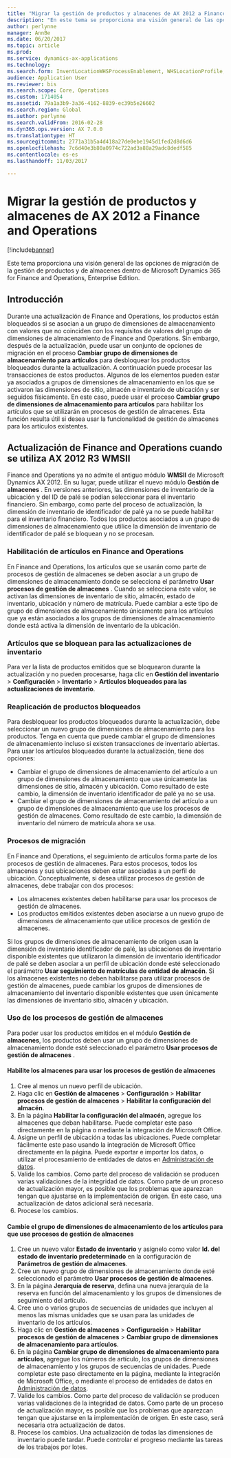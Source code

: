 ```yaml
---
title: "Migrar la gestión de productos y almacenes de AX 2012 a Finance and Operations"
description: "En este tema se proporciona una visión general de las opciones de la migración de la gestión de productos y almacenes."
author: perlynne
manager: AnnBe
ms.date: 06/20/2017
ms.topic: article
ms.prod: 
ms.service: dynamics-ax-applications
ms.technology: 
ms.search.form: InventLocationWHSProcessEnablement, WHSLocationProfile, InventTableStorageDimensionGroupChange, InventUpdateBlockedItem, WHSParameters, WHSReservationHierarchy, WHSUOMSeqGroupTable
audience: Application User
ms.reviewer: bis
ms.search.scope: Core, Operations
ms.custom: 1714054
ms.assetid: 79a1a3b9-3a36-4162-8839-ec39b5e26602
ms.search.region: Global
ms.author: perlynne
ms.search.validFrom: 2016-02-28
ms.dyn365.ops.version: AX 7.0.0
ms.translationtype: HT
ms.sourcegitcommit: 2771a31b5a4d418a27de0ebe1945d1fed2d8d6d6
ms.openlocfilehash: 7c6d40e3b80a0974c722ad3a88a29adc8dedf585
ms.contentlocale: es-es
ms.lasthandoff: 11/03/2017

---
```


# <a name="migrate-products-and-warehouse-management-from-ax-2012-to-finance-and-operations"></a>Migrar la gestión de productos y almacenes de AX 2012 a Finance and Operations

[!include[banner](../includes/banner.md)]

Este tema proporciona una visión general de las opciones de migración de la gestión de productos y de almacenes dentro de Microsoft Dynamics 365 for Finance and Operations, Enterprise Edition.

<a name="introduction"></a>Introducción
------------

Durante una actualización de Finance and Operations, los productos están bloqueados si se asocian a un grupo de dimensiones de almacenamiento con valores que no coinciden con los requisitos de valores del grupo de dimensiones de almacenamiento de Finance and Operations. Sin embargo, después de la actualización, puede usar un conjunto de opciones de migración en el proceso **Cambiar grupo de dimensiones de almacenamiento para artículos** para desbloquear los productos bloqueados durante la actualización. A continuación puede procesar las transacciones de estos productos. Algunos de los elementos pueden estar ya asociados a grupos de dimensiones de almacenamiento en los que se activaron las dimensiones de sitio, almacén e inventario de ubicación y ser seguidos físicamente. En este caso, puede usar el proceso **Cambiar grupo de dimensiones de almacenamiento para artículos** para habilitar los artículos que se utilizarán en procesos de gestión de almacenes. Esta función resulta útil si desea usar la funcionalidad de gestión de almacenes para los artículos existentes.

## <a name="upgrading-to-finance-and-operations-when-ax-2012-r3-wmsii-is-used"></a>Actualización de Finance and Operations cuando se utiliza AX 2012 R3 WMSII
Finance and Operations ya no admite el antiguo módulo **WMSII** de Microsoft Dynamics AX 2012. En su lugar, puede utilizar el nuevo módulo **Gestión de almacenes** . En versiones anteriores, las dimensiones de inventario de la ubicación y del ID de palé se podían seleccionar para el inventario financiero. Sin embargo, como parte del proceso de actualización, la dimensión de inventario de identificador de palé ya no se puede habilitar para el inventario financiero. Todos los productos asociados a un grupo de dimensiones de almacenamiento que utilice la dimensión de inventario de identificador de palé se bloquean y no se procesan.

### <a name="enabling-items-in-finance-and-operations"></a>Habilitación de artículos en Finance and Operations

En Finance and Operations, los artículos que se usarán como parte de procesos de gestión de almacenes se deben asociar a un grupo de dimensiones de almacenamiento donde se selecciona el parámetro **Usar procesos de gestión de almacenes** . Cuando se selecciona este valor, se activan las dimensiones de inventario de sitio, almacén, estado de inventario, ubicación y número de matrícula. Puede cambiar a este tipo de grupo de dimensiones de almacenamiento únicamente para los artículos que ya están asociados a los grupos de dimensiones de almacenamiento donde está activa la dimensión de inventario de la ubicación.

### <a name="items-that-are-blocked-for-inventory-updates"></a>Artículos que se bloquean para las actualizaciones de inventario

Para ver la lista de productos emitidos que se bloquearon durante la actualización y no pueden procesarse, haga clic en **Gestión del inventario** &gt; **Configuración** &gt; **Inventario** &gt; **Artículos bloqueados para las actualizaciones de inventario**.

### <a name="reapplying-blocked-products"></a>Reaplicación de productos bloqueados

Para desbloquear los productos bloqueados durante la actualización, debe seleccionar un nuevo grupo de dimensiones de almacenamiento para los productos. Tenga en cuenta que puede cambiar el grupo de dimensiones de almacenamiento incluso si existen transacciones de inventario abiertas. Para usar los artículos bloqueados durante la actualización, tiene dos opciones:

-   Cambiar el grupo de dimensiones de almacenamiento del artículo a un grupo de dimensiones de almacenamiento que use únicamente las dimensiones de sitio, almacén y ubicación. Como resultado de este cambio, la dimensión de inventario identificador de palé ya no se usa.
-   Cambiar el grupo de dimensiones de almacenamiento del artículo a un grupo de dimensiones de almacenamiento que use los procesos de gestión de almacenes. Como resultado de este cambio, la dimensión de inventario del número de matrícula ahora se usa.

### <a name="migration-processes"></a>Procesos de migración

En Finance and Operations, el seguimiento de artículos forma parte de los procesos de gestión de almacenes. Para estos procesos, todos los almacenes y sus ubicaciones deben estar asociadas a un perfil de ubicación. Conceptualmente, si desea utilizar procesos de gestión de almacenes, debe trabajar con dos procesos:

-   Los almacenes existentes deben habilitarse para usar los procesos de gestión de almacenes.
-   Los productos emitidos existentes deben asociarse a un nuevo grupo de dimensiones de almacenamiento que utilice procesos de gestión de almacenes.

Si los grupos de dimensiones de almacenamiento de origen usan la dimensión de inventario identificador de palé, las ubicaciones de inventario disponible existentes que utilizaron la dimensión de inventario identificador de palé se deben asociar a un perfil de ubicación donde esté seleccionado el parámetro **Usar seguimiento de matrículas de entidad de almacén**. Si los almacenes existentes no deben habilitarse para utilizar procesos de gestión de almacenes, puede cambiar los grupos de dimensiones de almacenamiento del inventario disponible existentes que usen únicamente las dimensiones de inventario sitio, almacén y ubicación.

### <a name="using-the-warehouse-management-processes"></a>Uso de los procesos de gestión de almacenes

Para poder usar los productos emitidos en el módulo **Gestión de almacenes**, los productos deben usar un grupo de dimensiones de almacenamiento donde esté seleccionado el parámetro **Usar procesos de gestión de almacenes** .

#### <a name="enable-warehouses-to-use-warehouse-management-processes"></a>Habilite los almacenes para usar los procesos de gestión de almacenes

1.  Cree al menos un nuevo perfil de ubicación.
2.  Haga clic en **Gestión de almacenes** &gt; **Configuración** &gt; **Habilitar procesos de gestión de almacenes** &gt; **Habilitar la configuración del almacén**.
3.  En la página **Habilitar la configuración del almacén**, agregue los almacenes que deban habilitarse. Puede completar este paso directamente en la página o mediante la integración de Microsoft Office.
4.  Asigne un perfil de ubicación a todas las ubicaciones. Puede completar fácilmente este paso usando la integración de Microsoft Office directamente en la página. Puede exportar e importar los datos, o utilizar el procesamiento de entidades de datos en [Administración de datos](../../dev-itpro/data-entities/data-entities.md).
5.  Valide los cambios. Como parte del proceso de validación se producen varias validaciones de la integridad de datos. Como parte de un proceso de actualización mayor, es posible que los problemas que aparezcan tengan que ajustarse en la implementación de origen. En este caso, una actualización de datos adicional será necesaria.
6.  Procese los cambios.

#### <a name="change-the-storage-dimension-group-for-items-so-that-it-uses-warehouse-management-processes"></a>Cambie el grupo de dimensiones de almacenamiento de los artículos para que use procesos de gestión de almacenes

1.  Cree un nuevo valor **Estado de inventario** y asígnelo como valor **Id. del estado de inventario predeterminado** en la configuración de **Parámetros de gestión de almacenes**.
2.  Cree un nuevo grupo de dimensiones de almacenamiento donde esté seleccionado el parámetro **Usar procesos de gestión de almacenes**.
3.  En la página **Jerarquía de reserva**, defina una nueva jerarquía de la reserva en función del almacenamiento y los grupos de dimensiones de seguimiento del artículo.
4.  Cree uno o varios grupos de secuencias de unidades que incluyen al menos las mismas unidades que se usan para las unidades de inventario de los artículos.
5.  Haga clic en **Gestión de almacenes** &gt; **Configuración** &gt; **Habilitar procesos de gestión de almacenes** &gt; **Cambiar grupo de dimensiones de almacenamiento para artículos**.
6.  En la página **Cambiar grupo de dimensiones de almacenamiento para artículos**, agregue los números de artículo, los grupos de dimensiones de almacenamiento y los grupos de secuencias de unidades. Puede completar este paso directamente en la página, mediante la integración de Microsoft Office, o mediante el proceso de entidades de datos en [Administración de datos](../../dev-itpro/data-entities/data-entities.md).
7.  Valide los cambios. Como parte del proceso de validación se producen varias validaciones de la integridad de datos. Como parte de un proceso de actualización mayor, es posible que los problemas que aparezcan tengan que ajustarse en la implementación de origen. En este caso, será necesaria otra actualización de datos.
8.  Procese los cambios. Una actualización de todas las dimensiones de inventario puede tardar. Puede controlar el progreso mediante las tareas de los trabajos por lotes.



